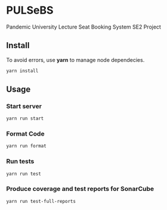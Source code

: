 # PULSeBS

Pandemic University Lecture Seat Booking System SE2 Project

## Install

To avoid errors, use **yarn** to manage node dependecies.

```sh
yarn install
```

## Usage

### Start server

```sh
yarn run start
```

### Format Code

```sh
yarn run format
```

### Run tests

```sh
yarn run test
```

### Produce coverage and test reports for SonarCube

```sh
yarn run test-full-reports
```
